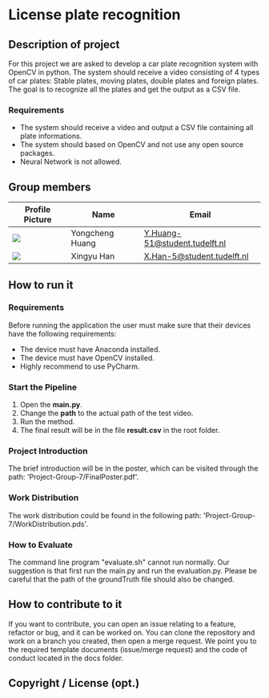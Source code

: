 # License plate recognition

## Description of project
For this project we are asked to develop a car plate recognition system with OpenCV in python. The system should receive a video consisting of 4 types of car plates: Stable plates, moving plates, double plates and foreign plates. The goal is to recognize all the plates and get the output as a CSV file.

### Requirements
- The system should receive a video and output a CSV file containing all plate informations.
- The system should based on OpenCV and not use any open source packages.
- Neural Network is not allowed.


## Group members

| Profile Picture                                                                                    | Name            | Email                         |
|----------------------------------------------------------------------------------------------------|-----------------|-------------------------------|
| ![](https://gitlab.ewi.tudelft.nl/uploads/-/system/user/avatar/5015/avatar.png?width=64) | Yongcheng Huang | Y.Huang-51@student.tudelft.nl |
| ![](https://gitlab.ewi.tudelft.nl/uploads/-/system/user/avatar/4838/avatar.png?width=64)           | Xingyu Han      | X.Han-5@student.tudelft.nl    |

## How to run it

### Requirements
Before running the application the user must make sure that their devices have the following requirements:
- The device must have Anaconda installed.
- The device must have OpenCV installed.
- Highly recommend to use PyCharm.

### Start the Pipeline
1. Open the **main.py**.
2. Change the **path** to the actual path of the test video.
3. Run the method.
4. The final result will be in the file **result.csv** in the root folder.

### Project Introduction
The brief introduction will be in the poster, which can be visited through the path: 'Project-Group-7/FinalPoster.pdf'.

### Work Distribution
The work distribution could be found in the following path: 'Project-Group-7/WorkDistribution.pds'.

### How to Evaluate
The command line program "evaluate.sh" cannot run normally. Our suggestion is that first run the main.py and run the evaluation.py. Please be careful that the path of the groundTruth file should also be changed.

## How to contribute to it
If you want to contribute, you can open an issue relating to a feature, refactor or bug, and it can be worked on. You can clone the repository and work on a branch you created, then open a merge request. We point you to the required template documents (issue/merge request) and the code of conduct located in the docs folder.

## Copyright / License (opt.)


